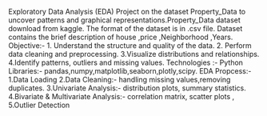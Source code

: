 Exploratory Data Analysis (EDA) Project on the dataset Property_Data to uncover patterns and graphical representations.Property_Data dataset download from kaggle.
The format of the dataset is in .csv file. Dataset contains the brief description of house ,price ,Neighborhood ,Years. 
Objective:- 1. Understand the structure and quality of the data.
            2. Perform data cleaning and preprocessing.
            3.Visualize distributions and relationships.
            4.Identify patterns, outliers and missing values. 
Technologies :- Python
Libraries:- pandas,numpy,matplotlib,seaborn,plotly,scipy.
EDA Propcess:- 
1.Data Loading
2.Data Cleaning:- handling missing values,removing duplicates.
3.Univariate Analysis:- distribution plots, summary statistics.
4.Bivariate & Multivariate Analysis:- correlation matrix, scatter plots , 
5.Outlier Detection
